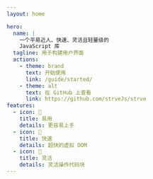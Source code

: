 ```yaml
---
layout: home

hero:
  name: |
    一个平易近人、快速、灵活且轻量级的
    JavaScript 库
  tagline: 用于构建用户界面
  actions:
    - theme: brand
      text: 开始使用
      link: /guide/started/
    - theme: alt
      text: 在 GitHub 上查看
      link: https://github.com/strveJs/strve
features:
  - icon: 🔌
    title: 易用
    details: 更容易上手
  - icon: 🚀
    title: 快速
    details: 超快的虚拟 DOM
  - icon: 🔩
    title: 灵活
    details: 灵活操作代码块
---
```


